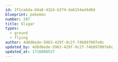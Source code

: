 ```yaml
---
id: 2f1ca6da-04a8-4324-b374-da6154ed4d0d
blueprint: pokemon
number: 207
title: Gligar
types:
  - ground
  - flying
author: 4d8d6ede-5963-429f-9c2f-74b897007e0c
updated_by: 4d8d6ede-5963-429f-9c2f-74b897007e0c
updated_at: 1716088527
---
```


